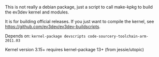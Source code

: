 This is not really a debian package, just a script to call make-kpkg to build
the ev3dev kernel and modules.

It is for building official releases. If you just want to compile the kernel,
see <https://github.com/ev3dev/ev3dev-buildscripts>.

Depends on: `kernel-package devscripts code-sourcery-toolchain-arm-2011.03`

Kernel version 3.15+ requires kernel-package 13+ (from jessie/utopic)
